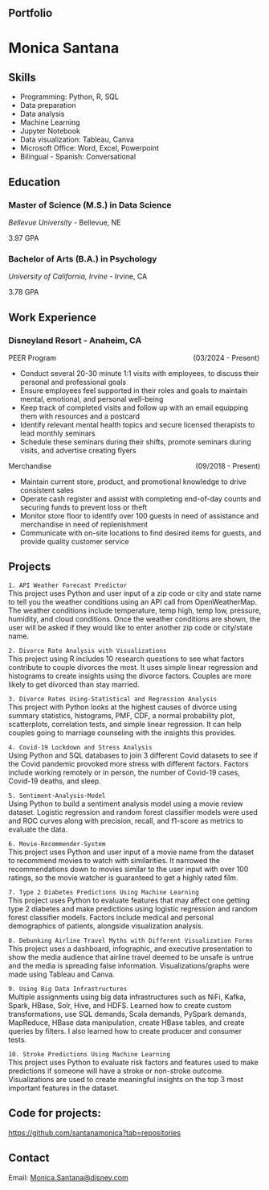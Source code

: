 ## Portfolio
# Monica Santana
## Skills
* Programming: Python, R, SQL
* Data preparation
* Data analysis
* Machine Learning
* Jupyter Notebook
* Data visualization: Tableau, Canva
* Microsoft Office: Word, Excel, Powerpoint
* Bilingual - Spanish: Conversational


## Education                                                        	                                       
### Master of Science (M.S.) in Data Science

_Bellevue University_ - Bellevue, NE

3.97 GPA
                                                                  	                                
### Bachelor of Arts (B.A.) in Psychology

_University of California, Irvine_ - Irvine, CA

3.78 GPA

## Work Experience
### Disneyland Resort - Anaheim, CA
PEER Program &emsp; &emsp; &emsp; &emsp; &emsp; &emsp; &emsp; &emsp; &emsp; &emsp; &emsp; &emsp; &emsp; &emsp; &emsp; (03/2024 - Present)
* Conduct several 20-30 minute 1:1 visits with employees, to discuss their personal and professional goals 
* Ensure employees feel supported in their roles and goals to maintain mental, emotional, and personal well-being
* Keep track of completed visits and follow up with an email equipping them with resources and a postcard 
*	Identify relevant mental health topics and secure licensed therapists to lead monthly seminars
* Schedule these seminars during their shifts, promote seminars during visits, and advertise creating flyers

Merchandise &emsp; &emsp; &emsp; &emsp; &emsp; &emsp; &emsp; &emsp; &emsp; &emsp; &emsp; &emsp; &emsp; &emsp; &emsp; &emsp;(09/2018 - Present)
*	Maintain current store, product, and promotional knowledge to drive consistent sales
*	Operate cash register and assist with completing end-of-day counts and securing funds to prevent loss or theft
*	Monitor store floor to identify over 100 guests in need of assistance and merchandise in need of replenishment
*	Communicate with on-site locations to find desired items for guests, and provide quality customer service

## Projects
`1. API Weather Forecast Predictor`\
This project uses Python and user input of a zip code or city and state name to tell you the weather conditions using an API call from OpenWeatherMap. The weather conditions include temperature, temp high, temp low, pressure, humidity, and cloud conditions. Once the weather conditions are shown, the user will be asked if they would like to enter another zip code or city/state name.

`2. Divorce Rate Analysis with Visualizations`\
This project using R includes 10 research questions to see what factors contribute to couple divorces the most. It uses simple linear regression and histograms to create insights using the divorce factors. Couples are more likely to get divorced than stay married.

`3. Divorce Rates Using-Statistical and Regression Analysis`\
This project with Python looks at the highest causes of divorce using summary statistics, histograms, PMF, CDF, a normal probability plot, scatterplots, correlation tests, and simple linear regression. It can help couples going to marriage counseling with the insights this provides.

`4. Covid-19 Lockdown and Stress Analysis`\
Using Python and SQL databases to join 3 different Covid datasets to see if the Covid pandemic provoked more stress with different factors. Factors include working remotely or in person, the number of Covid-19 cases, Covid-19 deaths, and sleep. 

`5. Sentiment-Analysis-Model`\
Using Python to build a sentiment analysis model using a movie review dataset. Logistic regression and random forest classifier models were used and ROC curves along with precision, recall, and f1-score as metrics to evaluate the data.

`6. Movie-Recommender-System`\
This project uses Python and user input of a movie name from the dataset to recommend movies to watch with similarities. It narrowed the recommendations down to movies similar to the user input with over 100 ratings, so the movie watcher is guaranteed to get a highly rated film.

`7. Type 2 Diabetes Predictions Using Machine Learning`\
This project uses Python to evaluate features that may affect one getting type 2 diabetes and make predictions using logistic regression and random forest classifier models. Factors include medical and personal demographics of patients, alongside visualization analysis.

`8. Debunking Airline Travel Myths with Different Visualization Forms`\
This project uses a dashboard, infographic, and executive presentation to show the media audience that airline travel deemed to be unsafe is untrue and the media is spreading false information. Visualizations/graphs were made using Tableau and Canva.

`9. Using Big Data Infrastructures`\
Multiple assignments using big data infrastructures such as NiFi, Kafka, Spark, HBase, Solr, Hive, and HDFS. Learned how to create custom transformations, use SQL demands, Scala demands, PySpark demands, MapReduce, HBase data manipulation, create HBase tables, and create queries by filters. I also learned how to create producer and consumer tests.

`10. Stroke Predictions Using Machine Learning`\
This project uses Python to evaluate risk factors and features used to make predictions if someone will have a stroke or non-stroke outcome. Visualizations are used to create meaningful insights on the top 3 most important features in the dataset.

## Code for projects: 
https://github.com/santanamonica?tab=repositories

## Contact
Email: Monica.Santana@disney.com
